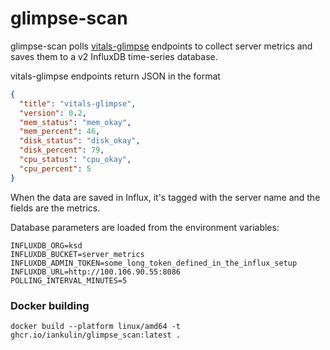 # glimpse-scan

glimpse-scan polls [vitals-glimpse](https://github.com/IanKulin/vitals-glimpse) endpoints to collect server metrics and saves them to a v2 InfluxDB time-series database.

vitals-glimpse endpoints return JSON in the format

```json
{
  "title": "vitals-glimpse",
  "version": 0.2,
  "mem_status": "mem_okay",
  "mem_percent": 46,
  "disk_status": "disk_okay",
  "disk_percent": 79,
  "cpu_status": "cpu_okay",
  "cpu_percent": 5
}
```

When the data are saved in Influx, it's tagged with the server name and the fields are the metrics. 

Database parameters are loaded from the environment variables:
```
INFLUXDB_ORG=ksd
INFLUXDB_BUCKET=server_metrics
INFLUXDB_ADMIN_TOKEN=some_long_token_defined_in_the_influx_setup
INFLUXDB_URL=http://100.106.90.55:8086
POLLING_INTERVAL_MINUTES=5
```

### Docker building
`docker build --platform linux/amd64 -t ghcr.io/iankulin/glimpse_scan:latest .`

